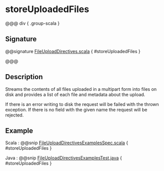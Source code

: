 <a id="storeuploadedfiles"></a>
# storeUploadedFiles

@@@ div { .group-scala }
## Signature

@@signature [FileUploadDirectives.scala](/http/src/main/scala/akka/http/scaladsl/server/directives/FileUploadDirectives.scala) { #storeUploadedFiles }

@@@

## Description

Streams the contents of all files uploaded in a multipart form into files on disk and provides a list of each
file and metadata about the upload.

If there is an error writing to disk the request will be failed with the thrown exception. If there is no field
with the given name the request will be rejected.

## Example

Scala
:  @@snip [FileUploadDirectivesExamplesSpec.scala](/docs/src/test/scala/docs/http/scaladsl/server/directives/FileUploadDirectivesExamplesSpec.scala) { #storeUploadedFiles }

Java
:  @@snip [FileUploadDirectivesExamplesTest.java](/docs/src/test/java/docs/http/javadsl/server/directives/FileUploadDirectivesExamplesTest.java) { #storeUploadedFiles }

